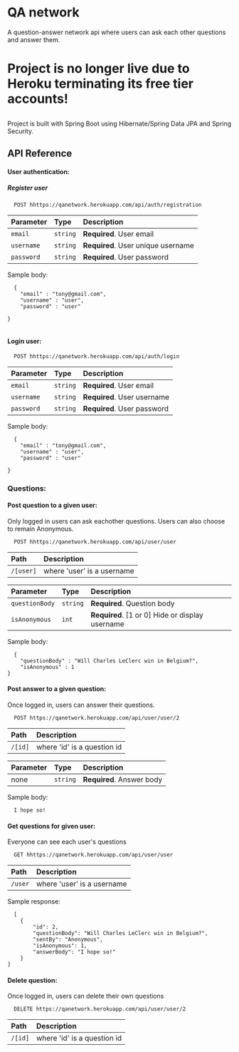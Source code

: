 # QA network

A question-answer network api where users can ask each other
questions 
and answer them.

<h1>Project is no longer live due to Heroku terminating its free tier accounts!</h1>

## 

Project is built with Spring Boot using Hibernate/Spring Data JPA and Spring Security.

## API Reference

#### User authentication:

##### Register user

```http
  POST hhttps://qanetwork.herokuapp.com/api/auth/registration

```



| Parameter | Type     | Description                |
| :-------- | :------- | :------------------------- |
| `email` | `string` | **Required**. User email|
| `username` | `string` | **Required**. User unique username|
| `password` | `string` | **Required**. User password|


Sample body:
```http
  {
	"email" : "tony@gmail.com",
	"username" : "user",
	"password" : "user"

}


```

#### Login user:

```http
  POST hhttps://qanetwork.herokuapp.com/api/auth/login

```

| Parameter | Type     | Description                |
| :-------- | :------- | :------------------------- |
| `email` | `string` | **Required**. User email|
| `username` | `string` | **Required**. User username|
| `password` | `string` | **Required**. User password|


Sample body:
```http
  {
	"email" : "tony@gmail.com",
	"username" : "user",
	"password" : "user"

}

```

### Questions:

#### Post question to a given user:
Only logged in users can ask eachother questions. Users can also choose to remain Anonymous.



```http
  POST hhttps://qanetwork.herokuapp.com/api/user/user

```

| Path   | Description                |
| :-------- | :------------------------- |
| `/[user]` | where 'user' is a username|

| Parameter | Type     | Description                |
| :-------- | :------- | :------------------------- |
| `questionBody` | `string` | **Required**. Question body|
| `isAnonymous` | `int` | **Required**. [1 or 0] Hide or display username|


Sample body:
```http
  {
	"questionBody" : "Will Charles LeClerc win in Belgium?",
	"isAnonymous" : 1
}

```

#### Post answer to a given question:
Once logged in, users can answer their questions.

```http
  POST https://qanetwork.herokuapp.com/api/user/user/2

```

| Path   | Description                |
| :-------- | :------------------------- |
| `/[id]` | where 'id' is a question id|

| Parameter | Type     | Description                |
| :-------- | :------- | :------------------------- |
| none | `string` | **Required**. Answer body|


Sample body:
```
  I hope so!

```

#### Get questions for given user:
Everyone can see each user's questions

```http
  GET hhttps://qanetwork.herokuapp.com/api/user/user

```

| Path   | Description                |
| :-------- | :------------------------- |
| `/user` | where 'user' is a username|



Sample response:
```http
  [
    {
        "id": 2,
        "questionBody": "Will Charles LeClerc win in Belgium?",
        "sentBy": "Anonymous",
        "isAnonymous": 1,
        "answerBody": "I hope so!"
    }
]

```

#### Delete question:
Once logged in, users can delete their own questions

```http
  DELETE https://qanetwork.herokuapp.com/api/user/user/2

```

| Path   | Description                |
| :-------- | :------------------------- |
| `/[id]` | where 'id' is a question id|





